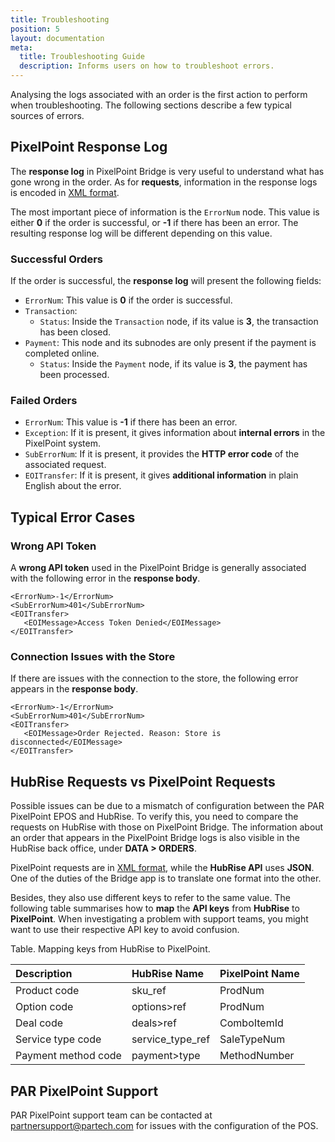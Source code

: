 ```yaml
---
title: Troubleshooting
position: 5
layout: documentation
meta:
  title: Troubleshooting Guide
  description: Informs users on how to troubleshoot errors.
---
```


Analysing the logs associated with an order is the first action to perform when troubleshooting. The following sections describe a few typical sources of errors.

## PixelPoint Response Log

The **response log** in PixelPoint Bridge is very useful to understand what has gone wrong in the order. As for **requests**, information in the response logs is encoded in [XML format](/apps/pixelpoint/understanding-logs/#an-xml-primer).

The most important piece of information is the `ErrorNum` node. This value is either **0** if the order is successful, or **-1** if there has been an error. The resulting response log will be different depending on this value.

### Successful Orders

If the order is successful, the **response log** will present the following fields:

* `ErrorNum`: This value is **0** if the order is successful. 
* `Transaction`:
  * `Status`: Inside the `Transaction` node, if its value is **3**, the transaction has been closed. 
* `Payment`: This node and its subnodes are only present if the payment is completed online. 
  * `Status`: Inside the `Payment` node, if its value is **3**, the payment has been processed. 

### Failed Orders

* `ErrorNum`: This value is **-1** if there has been an error. 
* `Exception`: If it is present, it gives information about **internal errors** in the PixelPoint system. 
* `SubErrorNum`: If it is present, it provides the **HTTP error code** of the associated request.
* `EOITransfer`: If it is present, it gives **additional information** in plain English about the error. 

## Typical Error Cases

### Wrong API Token

A **wrong API token** used in the PixelPoint Bridge is generally associated with the following error in the **response body**. 

```
<ErrorNum>-1</ErrorNum>
<SubErrorNum>401</SubErrorNum>
<EOITransfer>
   <EOIMessage>Access Token Denied</EOIMessage>
</EOITransfer>

```

### Connection Issues with the Store

If there are issues with the connection to the store, the following error appears in the **response body**.

```
<ErrorNum>-1</ErrorNum>
<SubErrorNum>401</SubErrorNum>
<EOITransfer>
   <EOIMessage>Order Rejected. Reason: Store is disconnected</EOIMessage>
</EOITransfer>

```

## HubRise Requests vs PixelPoint Requests

Possible issues can be due to a mismatch of configuration between the PAR PixelPoint EPOS and HubRise. To verify this, you need to compare the requests on HubRise with those on PixelPoint Bridge. The information about an order that appears in the PixelPoint Bridge logs is also visible in the HubRise back office, under **DATA > ORDERS**.

PixelPoint requests are in [XML format](/apps/pixelpoint/understanding-logs/#an-xml-primer), while the **HubRise API** uses **JSON**. One of the duties of the Bridge app is to translate one format into the other.

Besides, they also use different keys to refer to the same value. The following table summarises how to **map** the **API keys** from **HubRise** to **PixelPoint**. When investigating a problem with support teams, you might want to use their respective API key to avoid confusion.

Table. Mapping keys from HubRise to PixelPoint.

| Description | HubRise Name | PixelPoint Name |
| :--- | :--- | :--- |
| Product code | sku_ref | ProdNum |
| Option code | options>ref | ProdNum |
| Deal code | deals>ref | ComboItemId |
| Service type code | service_type_ref | SaleTypeNum |
| Payment method code | payment>type | MethodNumber |

## PAR PixelPoint Support

PAR PixelPoint support team can be contacted at [partnersupport@partech.com](mailto:partnersupport@partech.com) for issues with the configuration of the POS.
